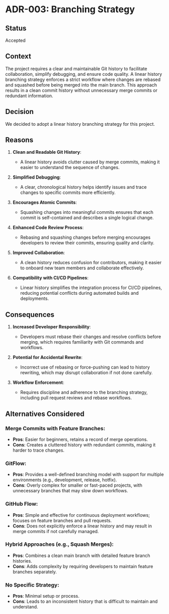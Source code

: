 # ADR-003: Branching Strategy

## Status

Accepted

## Context

The project requires a clear and maintainable Git history to facilitate
collaboration, simplify debugging, and ensure code quality. A linear history
branching strategy enforces a strict workflow where changes are rebased and
squashed before being merged into the main branch. This approach results in a
clean commit history without unnecessary merge commits or redundant information.

## Decision

We decided to adopt a linear history branching strategy for this project.

## Reasons

1. **Clean and Readable Git History**:

   - A linear history avoids clutter caused by merge commits, making it easier
     to understand the sequence of changes.

2. **Simplified Debugging**:

   - A clear, chronological history helps identify issues and trace changes to
     specific commits more efficiently.

3. **Encourages Atomic Commits**:

   - Squashing changes into meaningful commits ensures that each commit is
     self-contained and describes a single logical change.

4. **Enhanced Code Review Process**:

   - Rebasing and squashing changes before merging encourages developers to
     review their commits, ensuring quality and clarity.

5. **Improved Collaboration**:

   - A clean history reduces confusion for contributors, making it easier to
     onboard new team members and collaborate effectively.

6. **Compatibility with CI/CD Pipelines**:
   - Linear history simplifies the integration process for CI/CD pipelines,
     reducing potential conflicts during automated builds and deployments.

## Consequences

1. **Increased Developer Responsibility**:

   - Developers must rebase their changes and resolve conflicts before merging,
     which requires familiarity with Git commands and workflows.

2. **Potential for Accidental Rewrite**:

   - Incorrect use of rebasing or force-pushing can lead to history rewriting,
     which may disrupt collaboration if not done carefully.

3. **Workflow Enforcement**:
   - Requires discipline and adherence to the branching strategy, including pull
     request reviews and rebase workflows.

## Alternatives Considered

### Merge Commits with Feature Branches:

- **Pros**: Easier for beginners, retains a record of merge operations.
- **Cons**: Creates a cluttered history with redundant commits, making it
  harder to trace changes.

### GitFlow:

- **Pros**: Provides a well-defined branching model with support for multiple
  environments (e.g., development, release, hotfix).
- **Cons**: Overly complex for smaller or fast-paced projects, with
  unnecessary branches that may slow down workflows.

### GitHub Flow:

- **Pros**: Simple and effective for continuous deployment workflows; focuses
  on feature branches and pull requests.
- **Cons**: Does not explicitly enforce a linear history and may result in
  merge commits if not carefully managed.

### Hybrid Approaches (e.g., Squash Merges):

- **Pros**: Combines a clean main branch with detailed feature branch
  histories.
- **Cons**: Adds complexity by requiring developers to maintain feature
  branches separately.

### No Specific Strategy:

- **Pros**: Minimal setup or process.
- **Cons**: Leads to an inconsistent history that is difficult to maintain
  and understand.
